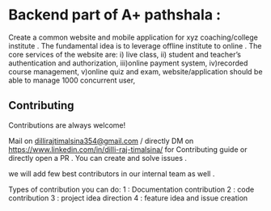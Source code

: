 
# Backend part of A+ pathshala :

Create a common website and mobile application for xyz coaching/college institute .
The fundamental idea is to leverage offline institute to online .
The core  services of the website are:
i) live class,
         ii) student and teacher’s authentication and authorization,
         iii)online payment system,
         iv)recorded course management,
         v)online quiz and exam,
website/application should be able to manage 1000 concurrent user,

## Contributing

Contributions are always welcome!

Mail on dillirajtimalsina354@gmail.com / directly DM on https://www.linkedin.com/in/dilli-raj-timalsina/ for Contributing guide or directly open a PR .
You can create and solve issues .

we will add few best contributors in our internal team  as well .

Types of contribution you can do:
1 : Documentation contribution
2 : code contribution 
3 : project idea direction
4 : feature idea and issue creation 


